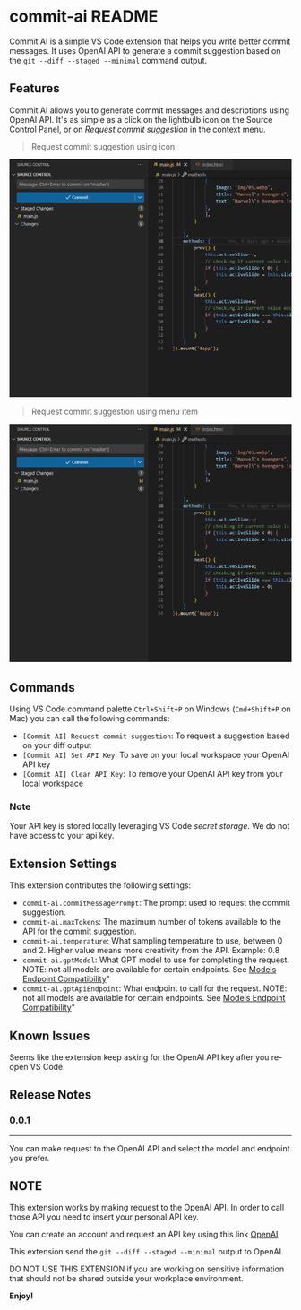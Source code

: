 # commit-ai README

Commit AI is a simple VS Code extension that helps you write better commit messages. It uses OpenAI API to generate a commit suggestion based on the `git --diff --staged --minimal` command output.

## Features

Commit AI allows you to generate commit messages and descriptions using OpenAI API.
It's as simple as a click on the lightbulb icon on the Source Control Panel, or on *Request commit suggestion* in the context menu.

> Request commit suggestion using icon

![Request commit suggestion](./media/readme/clickOnIcon.gif)

> Request commit suggestion using menu item

![Request commit suggestion](./media/readme/clickOnMenuItem.gif)

## Commands
Using VS Code command palette `Ctrl+Shift+P` on Windows (`Cmd+Shift+P` on Mac) you can call the following commands:

* `[Commit AI] Request commit suggestion`: To request a suggestion based on your diff output
* `[Commit AI] Set API Key`: To save on your local workspace your OpenAI API key
* `[Commit AI] Clear API Key`: To remove your OpenAI API key from your local workspace

### Note

Your API key is stored locally leveraging VS Code *secret storage*.
We do not have access to your api key.

## Extension Settings

This extension contributes the following settings:

* `commit-ai.commitMessagePrompt`: The prompt used to request the commit suggestion.
* `commit-ai.maxTokens`: The maximum number of tokens available to the API for the commit suggestion.
* `commit-ai.temperature`: What sampling temperature to use, between 0 and 2. Higher value means more creativity from the API. Example: 0.8
* `commit-ai.gptModel`: What GPT model to use for completing the request. NOTE: not all models are available for certain endpoints. See [Models Endpoint Compatibility](https://platform.openai.com/docs/models/model-endpoint-compatibility)"
 * `commit-ai.gptApiEndpoint`: What endpoint to call for the request. NOTE: not all models are available for certain endpoints. See [Models Endpoint Compatibility](https://platform.openai.com/docs/models/model-endpoint-compatibility)"

## Known Issues

Seems like the extension keep asking for the OpenAI API key after you re-open VS Code.

## Release Notes

### 0.0.1
---

You can make request to the OpenAI API and select the model and endpoint you prefer.

## NOTE

This extension works by making request to the OpenAI API. In order to call those API you need to insert your personal API key.

You can create an account and request an API key using this link [OpenAI](https://platform.openai.com/)


This extension send the `git --diff --staged --minimal` output to OpenAI.

DO NOT USE THIS EXTENSION if you are working on sensitive information that should not be shared outside your workplace environment.

**Enjoy!**

